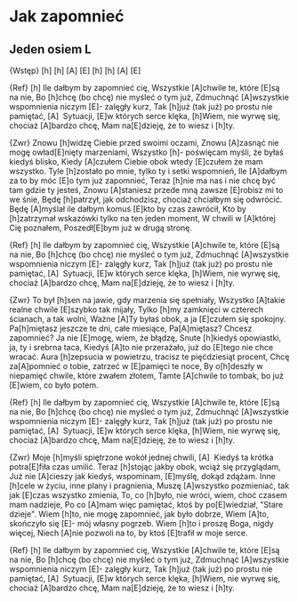 # Jak zapomnieć
## Jeden osiem L


{Wstęp}
[h] [h] [A] [E]
[h] [h] [A] [E]

{Ref}
[h]  Ile dałbym by zapomnieć cię,
Wszystkie [A]chwile te, które [E]są na nie,
Bo [h]chcę (bo chcę) nie myśleć o tym już,
Zdmuchnąć [A]wszystkie wspomnienia niczym [E]- zalęgły kurz,
Tak [h]już (tak już) po prostu nie pamiętać,
[A]  Sytuacji, [E]w których serce klęka,
[h]Wiem, nie wyrwę się, chociaż [A]bardzo chcę,
Mam na[E]dzieję, że to wiesz i [h]ty.

{Zwr}
Znowu [h]widzę Ciebie przed swoimi oczami,
Znowu [A]zasnąć nie mogę owład[E]nięty marzeniami,
Wszystko [h]- poświęcam myśli, że byłaś kiedyś blisko,
Kiedy [A]czułem Ciebie obok wtedy [E]czułem że mam wszystko.
Tyle [h]zostało po mnie, tylko ty i setki wspomnień,
Ile [A]dałbym za to by móc [E]o tym już zapomnieć,
Teraz [h]nie ma nas i nie chcę być tam gdzie ty jesteś,
Znowu [A]staniesz przede mną zawsze [E]robisz mi to we śnie,
Będę [h]patrzył, jak odchodzisz, chociaż chciałbym się odwrócić.
Będę [A]myślał ile dałbym komuś [E]kto by czas zawrócił,
Kto by [h]zatrzymał wskazówki tylko na ten jeden moment,
W chwili w [A]której Cię poznałem,
Poszedł[E]bym już w drugą stronę.

{Ref}
[h]  Ile dałbym by zapomnieć cię,
Wszystkie [A]chwile te, które [E]są na nie,
Bo [h]chcę (bo chcę) nie myśleć o tym już,
Zdmuchnąć [A]wszystkie wspomnienia niczym [E]- zalęgły kurz,
Tak [h]już (tak już) po prostu nie pamiętać,
[A]  Sytuacji, [E]w których serce klęka,
[h]Wiem, nie wyrwę się, chociaż [A]bardzo chcę,
Mam na[E]dzieję, że to wiesz i [h]ty.

{Zwr}
To był [h]sen na jawie, gdy marzenia się spełniały,
Wszystko [A]takie realne chwile [E]szybko tak mijały,
Tylko [h]my zamknięci w czterech ścianach, a tak wolni,
Ważne [A]Ty byłaś obok, a ja [E]czułem się spokojny.
Pa[h]miętasz jeszcze te dni, całe miesiące,
Pa[A]miętasz? Chcesz zapomnieć? Ja nie [E]mogę, wiem, że błądzę,
Snute [h]kiedyś opowiastki, ja, ty i srebrna taca,
Kiedyś [A]to nie przerażało, już do [E]tego nie chce wracać.
Aura [h]zepsucia w powietrzu, tracisz te pięćdziesiąt procent,
Chcę za[A]pomnieć o tobie, zatrzeć w [E]pamięci te noce,
By o[h]deszły w niepamięć chwile, które zwałem złotem,
Tamte [A]chwile to tombak, bo już [E]wiem, co było potem.

{Ref}
[h]  Ile dałbym by zapomnieć cię,
Wszystkie [A]chwile te, które [E]są na nie,
Bo [h]chcę (bo chcę) nie myśleć o tym już,
Zdmuchnąć [A]wszystkie wspomnienia niczym [E]- zalęgły kurz,
Tak [h]już (tak już) po prostu nie pamiętać,
[A]  Sytuacji, [E]w których serce klęka,
[h]Wiem, nie wyrwę się, chociaż [A]bardzo chcę,
Mam na[E]dzieję, że to wiesz i [h]ty.

{Zwr}
Moje [h]myśli spiętrzone wokół jednej chwili,
[A]  Kiedyś ta krótka potra[E]fiła czas umilić.
Teraz [h]stojąc jakby obok, wciąż się przyglądam,
Już nie [A]cieszy jak kiedyś, wspominam, [E]myślę, dokąd zdążam.
Inne [h]cele w życiu, inne plany i pragnienia,
Muszę [A]wszystko pozmieniać, tak jak [E]czas wszystko zmienia,
To, co [h]było, nie wróci, wiem, choć czasem mam nadzieje,
Po co [A]mam więc pamiętać, ktoś by po[E]wiedział, "Stare dzieje".
Wiem [h]to, nie mogę zapomnieć, jak było dobrze,
Wiem [A]to, skończyło się [E]- mój własny pogrzeb.
Wiem [h]to i proszę Boga, nigdy więcej,
Niech [A]nie pozwoli na to, by ktoś [E]trafił w moje serce.

{Ref}
[h]  Ile dałbym by zapomnieć cię,
Wszystkie [A]chwile te, które [E]są na nie,
Bo [h]chcę (bo chcę) nie myśleć o tym już,
Zdmuchnąć [A]wszystkie wspomnienia niczym [E]- zalęgły kurz,
Tak [h]już (tak już) po prostu nie pamiętać,
[A]  Sytuacji, [E]w których serce klęka,
[h]Wiem, nie wyrwę się, chociaż [A]bardzo chcę,
Mam na[E]dzieję, że to wiesz i [h]ty.




